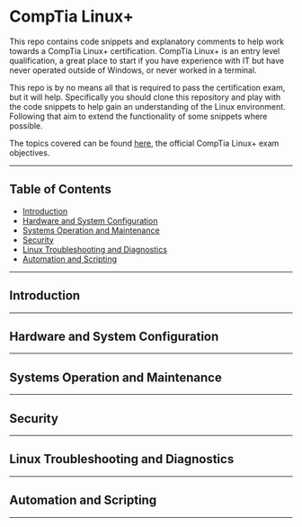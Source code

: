 
# CompTia Linux+

This repo contains code snippets and explanatory comments to help work towards a CompTia Linux+ certification. CompTia Linux+ is an entry level qualification, a great place to start if you have experience with IT but have never operated outside of Windows, or never worked in a terminal.

This repo is by no means all that is required to pass the certification exam, but it will help. Specifically you should clone this repository and play with the code snippets to help gain an understanding of the Linux environment. Following that aim to extend the functionality of some snippets where possible.

The topics covered can be found [here](https://www.comptia.jp/pdf/comptia-linux-xk0-004-exam-objectives.pdf), the official CompTia Linux+ exam objectives.

***

## Table of Contents
  - [Introduction](#introduction)
  - [Hardware and System Configuration](#hardware-and-system-configuration)
  - [Systems Operation and Maintenance](#systems-operation-and-maintenance)
  - [Security](#security)
  - [Linux Troubleshooting and Diagnostics](#linux-troubleshooting-and-diagnostics)
  - [Automation and Scripting](#automation-and-scripting)

***

## Introduction

***

## Hardware and System Configuration

***

## Systems Operation and Maintenance

***

## Security

***

## Linux Troubleshooting and Diagnostics

***

## Automation and Scripting

***

